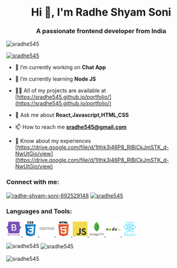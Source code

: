 <h1 align="center">Hi 👋, I'm Radhe Shyam Soni</h1>
<h3 align="center">A passionate frontend developer from India</h3>

<p align="left"> <img src="https://komarev.com/ghpvc/?username=sradhe545&label=Profile%20views&color=0e75b6&style=flat" alt="sradhe545" /> </p>

<p align="left"> <a href="https://github.com/ryo-ma/github-profile-trophy"><img src="https://github-profile-trophy.vercel.app/?username=sradhe545" alt="sradhe545" /></a> </p>

- 🔭 I’m currently working on **Chat App**

- 🌱 I’m currently learning **Node JS**

- 👨‍💻 All of my projects are available at [https://sradhe545.github.io/portfolio/](https://sradhe545.github.io/portfolio/)

- 💬 Ask me about **React,Javascript,HTML,CSS**

- 📫 How to reach me **sradhe545@gmail.com**

- 📄 Know about my experiences [https://drive.google.com/file/d/1Ithk3j46P8_RlBiCkJmSTK_d-NwUtGio/view](https://drive.google.com/file/d/1Ithk3j46P8_RlBiCkJmSTK_d-NwUtGio/view)

<h3 align="left">Connect with me:</h3>
<p align="left">
<a href="https://linkedin.com/in/radhe-shyam-soni-692529148" target="blank"><img align="center" src="https://raw.githubusercontent.com/rahuldkjain/github-profile-readme-generator/master/src/images/icons/Social/linked-in-alt.svg" alt="radhe-shyam-soni-692529148" height="30" width="40" /></a>
<a href="https://codesandbox.com/sradhe545" target="blank"><img align="center" src="https://raw.githubusercontent.com/rahuldkjain/github-profile-readme-generator/master/src/images/icons/Social/codesandbox.svg" alt="sradhe545" height="30" width="40" /></a>
</p>

<h3 align="left">Languages and Tools:</h3>
<p align="left"> <a href="https://getbootstrap.com" target="_blank" rel="noreferrer"> <img src="https://raw.githubusercontent.com/devicons/devicon/master/icons/bootstrap/bootstrap-plain-wordmark.svg" alt="bootstrap" width="40" height="40"/> </a> <a href="https://www.w3schools.com/css/" target="_blank" rel="noreferrer"> <img src="https://raw.githubusercontent.com/devicons/devicon/master/icons/css3/css3-original-wordmark.svg" alt="css3" width="40" height="40"/> </a> <a href="https://expressjs.com" target="_blank" rel="noreferrer"> <img src="https://raw.githubusercontent.com/devicons/devicon/master/icons/express/express-original-wordmark.svg" alt="express" width="40" height="40"/> </a> <a href="https://www.w3.org/html/" target="_blank" rel="noreferrer"> <img src="https://raw.githubusercontent.com/devicons/devicon/master/icons/html5/html5-original-wordmark.svg" alt="html5" width="40" height="40"/> </a> <a href="https://developer.mozilla.org/en-US/docs/Web/JavaScript" target="_blank" rel="noreferrer"> <img src="https://raw.githubusercontent.com/devicons/devicon/master/icons/javascript/javascript-original.svg" alt="javascript" width="40" height="40"/> </a> <a href="https://www.mongodb.com/" target="_blank" rel="noreferrer"> <img src="https://raw.githubusercontent.com/devicons/devicon/master/icons/mongodb/mongodb-original-wordmark.svg" alt="mongodb" width="40" height="40"/> </a> <a href="https://nodejs.org" target="_blank" rel="noreferrer"> <img src="https://raw.githubusercontent.com/devicons/devicon/master/icons/nodejs/nodejs-original-wordmark.svg" alt="nodejs" width="40" height="40"/> </a> <a href="https://reactjs.org/" target="_blank" rel="noreferrer"> <img src="https://raw.githubusercontent.com/devicons/devicon/master/icons/react/react-original-wordmark.svg" alt="react" width="40" height="40"/> </a> </p>

<p><img align="left" src="https://github-readme-stats.vercel.app/api/top-langs?username=sradhe545&show_icons=true&locale=en&layout=compact" alt="sradhe545" /></p>

<p>&nbsp;<img align="center" src="https://github-readme-stats.vercel.app/api?username=sradhe545&show_icons=true&locale=en" alt="sradhe545" /></p>

<p><img align="center" src="https://github-readme-streak-stats.herokuapp.com/?user=sradhe545&" alt="sradhe545" /></p>
